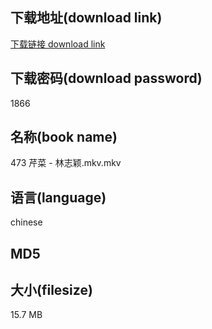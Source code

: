 ## 下载地址(download link)
[下载链接 download link](https://tutu365.netlify.app/?s=473+%E8%8A%B9%E8%8F%9C+-+%E6%9E%97%E5%BF%97%E9%A2%96.mkv)

## 下载密码(download password)
1866

## 名称(book name)
473 芹菜 - 林志颖.mkv.mkv

## 语言(language)
chinese

## MD5


## 大小(filesize)
15.7 MB
